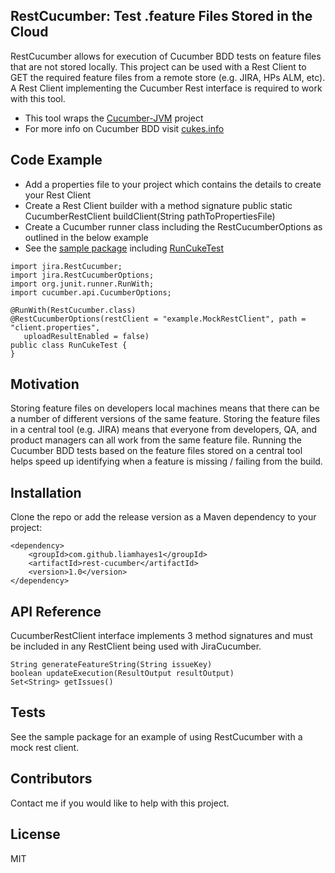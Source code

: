 ## RestCucumber: Test .feature Files Stored in the Cloud

RestCucumber allows for execution of Cucumber BDD tests on feature files that are not stored locally. This project can be used with a Rest Client to GET the required feature files from a remote store (e.g. JIRA, HPs ALM, etc). A Rest Client implementing the Cucumber Rest interface is required to work with this tool.

* This tool wraps the [Cucumber-JVM](https://github.com/cucumber/cucumber-jvm) project
* For more info on Cucumber BDD visit [cukes.info](https://cucumber.io/)

## Code Example

* Add a properties file to your project which contains the details to create your Rest Client
* Create a Rest Client builder with a method signature public static CucumberRestClient buildClient(String pathToPropertiesFile)
* Create a Cucumber runner class including the RestCucumberOptions as outlined in the below example
* See the [sample package](https://github.com/LiamHayes1/rest-cucumber/tree/master/src/main/java/example) including [RunCukeTest](https://github.com/LiamHayes1/rest-cucumber/blob/master/src/main/java/sample/RunCukeTest.java)

```
import jira.RestCucumber;
import jira.RestCucumberOptions;
import org.junit.runner.RunWith;
import cucumber.api.CucumberOptions;

@RunWith(RestCucumber.class)
@RestCucumberOptions(restClient = "example.MockRestClient", path = "client.properties",
   uploadResultEnabled = false)
public class RunCukeTest {
}
```

## Motivation

Storing feature files on developers local machines means that there can be a number of different versions of the same feature. Storing the feature files in a central tool (e.g. JIRA) means that everyone from developers, QA, and product managers can all work from the same feature file. Running the Cucumber BDD tests based on the feature files stored on a central tool helps speed up identifying when a feature is missing / failing from the build.

## Installation

Clone the repo or add the release version as a Maven dependency to your project:

```
<dependency>
    <groupId>com.github.liamhayes1</groupId>
    <artifactId>rest-cucumber</artifactId>
    <version>1.0</version>
</dependency>
```

## API Reference

CucumberRestClient interface implements 3 method signatures and must be included in any RestClient being used with JiraCucumber.
```
String generateFeatureString(String issueKey)
boolean updateExecution(ResultOutput resultOutput)
Set<String> getIssues()
```

## Tests

See the sample package for an example of using RestCucumber with a mock rest client.

## Contributors

Contact me if you would like to help with this project. 

## License

MIT
